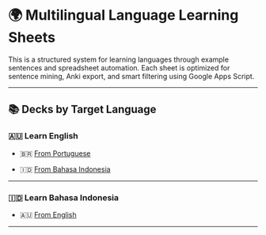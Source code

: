 # 🌍 Multilingual Language Learning Sheets

This is a structured system for learning languages through example sentences and spreadsheet automation. Each sheet is optimized for sentence mining, Anki export, and smart filtering using Google Apps Script.

---

## 📚 Decks by Target Language

### 🇦🇺 Learn English

- 🇧🇷 [From Portuguese](https://docs.google.com/spreadsheets/d/1XlQrwcbLjc9mGjfcoMcMRT1-OqIvtOFWoHGo7obqHXg/edit?gid=804322809)

- 🇮🇩 [From Bahasa Indonesia](https://docs.google.com/spreadsheets/d/1XlQrwcbLjc9mGjfcoMcMRT1-OqIvtOFWoHGo7obqHXg/edit?gid=804322809)

---

### 🇮🇩 Learn Bahasa Indonesia

- 🇦🇺 [From English](https://docs.google.com/spreadsheets/d/1XlQrwcbLjc9mGjfcoMcMRT1-OqIvtOFWoHGo7obqHXg/edit?gid=804322809)

---
